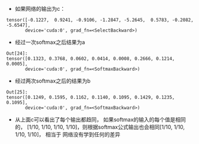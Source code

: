 * 如果网络的输出为c：
```Out[23]: 
tensor([-0.1227,  0.9241, -0.9106, -1.2847, -5.2645,  0.5783, -0.2082, -5.6547],
       device='cuda:0', grad_fn=<SelectBackward>)
```
* 经过一次softmax之后结果为a
```
Out[24]: 
tensor([0.1323, 0.3768, 0.0602, 0.0414, 0.0008, 0.2666, 0.1214, 0.0005],
       device='cuda:0', grad_fn=<SoftmaxBackward>)
```

* 经过两次softmax之后的结果为b
```
Out[25]: 
tensor([0.1249, 0.1595, 0.1162, 0.1140, 0.1095, 0.1429, 0.1235, 0.1095],
       device='cuda:0', grad_fn=<SoftmaxBackward>)
```


* 从上面c可以看出了每个输出都趋同， 如果softmax的输入的每个值是相同的，
 [1/10, 1/10, 1/10, 1/10]，则根据softmax公式输出也会相同[1/10, 1/10, 1/10, 1/10]， 相当于
网络没有学到任何的差异